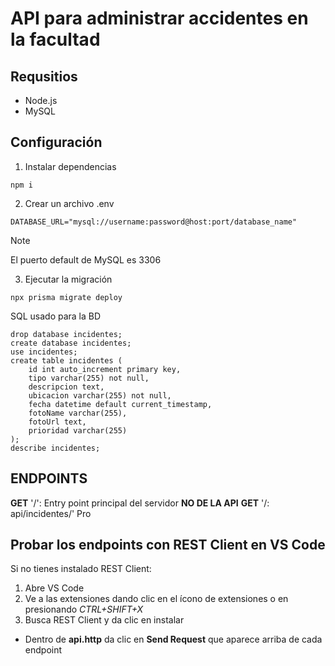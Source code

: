 # API para administrar accidentes en la facultad

## Requsitios

* Node.js
* MySQL 

## Configuración

1. Instalar dependencias
```
npm i
```

2. Crear un archivo .env
```
DATABASE_URL="mysql://username:password@host:port/database_name"
```
> [!NOTE]
> El puerto default de MySQL es 3306

3. Ejecutar la migración

```
npx prisma migrate deploy
```

SQL usado para la BD
```
drop database incidentes;
create database incidentes;
use incidentes;
create table incidentes (
    id int auto_increment primary key, 
    tipo varchar(255) not null, 
    descripcion text, 
    ubicacion varchar(255) not null, 
    fecha datetime default current_timestamp, 
    fotoName varchar(255), 
    fotoUrl text, 
    prioridad varchar(255)
);
describe incidentes;
```

## ENDPOINTS    

**GET** '/': Entry point principal del servidor **NO DE LA API**
**GET** '/: api/incidentes/' Pro

## Probar los endpoints con REST Client en VS Code

Si no tienes instalado REST Client: 
1. Abre VS Code
2. Ve a las extensiones dando clic en el ícono de extensiones o en presionando *CTRL+SHIFT+X*
3. Busca REST Client y da clic en instalar

* Dentro de **api.http** da clic en **Send Request** que aparece arriba de cada endpoint